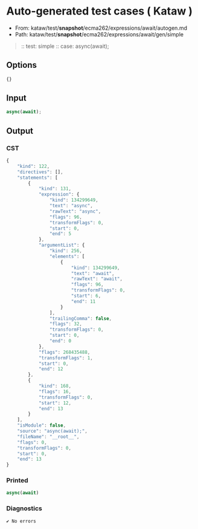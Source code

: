 # Auto-generated test cases ( Kataw )
- From: kataw/test/__snapshot__/ecma262/expressions/await/autogen.md
- Path: kataw/test/__snapshot__/ecma262/expressions/await/gen/simple
> :: test: simple
> :: case: async(await);
## Options

`````js
{}
`````
## Input

`````js
async(await);
`````
## Output

### CST

```javascript
{
    "kind": 122,
    "directives": [],
    "statements": [
        {
            "kind": 131,
            "expression": {
                "kind": 134299649,
                "text": "async",
                "rawText": "async",
                "flags": 96,
                "transformFlags": 0,
                "start": 0,
                "end": 5
            },
            "argumentList": {
                "kind": 256,
                "elements": [
                    {
                        "kind": 134299649,
                        "text": "await",
                        "rawText": "await",
                        "flags": 96,
                        "transformFlags": 0,
                        "start": 6,
                        "end": 11
                    }
                ],
                "trailingComma": false,
                "flags": 32,
                "transformFlags": 0,
                "start": 0,
                "end": 0
            },
            "flags": 268435488,
            "transformFlags": 1,
            "start": 0,
            "end": 12
        },
        {
            "kind": 168,
            "flags": 16,
            "transformFlags": 0,
            "start": 12,
            "end": 13
        }
    ],
    "isModule": false,
    "source": "async(await);",
    "fileName": "__root__",
    "flags": 0,
    "transformFlags": 0,
    "start": 0,
    "end": 13
}
```

### Printed

```javascript
async(await)
```

### Diagnostics

```javascript
✔ No errors
```

